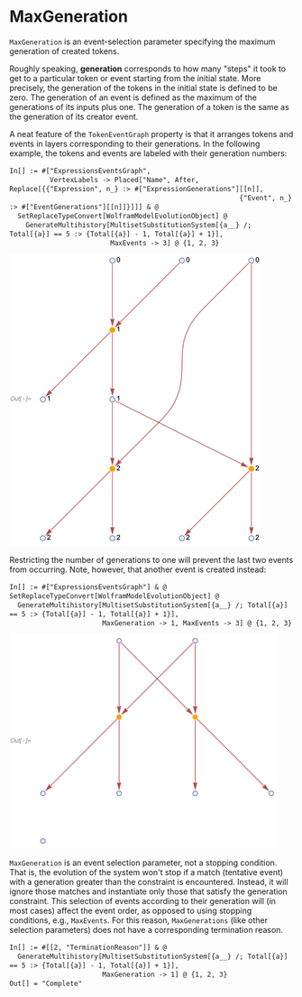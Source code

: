 # MaxGeneration

`MaxGeneration` is an event-selection parameter specifying the maximum generation of created tokens.

Roughly speaking, **generation** corresponds to how many "steps" it took to get to a particular token or event starting
from the initial state. More precisely, the generation of the tokens in the initial state is defined to be zero. The
generation of an event is defined as the maximum of the generations of its inputs plus one. The generation of a token is
the same as the generation of its creator event.

A neat feature of the `TokenEventGraph` property is that it arranges tokens and events in layers corresponding to their
generations. In the following example, the tokens and events are labeled with their generation numbers:

```wl
In[] := #["ExpressionsEventsGraph",
          VertexLabels -> Placed["Name", After, Replace[{{"Expression", n_} :> #["ExpressionGenerations"][[n]],
                                                         {"Event", n_} :> #["EventGenerations"][[n]]}]]] & @
  SetReplaceTypeConvert[WolframModelEvolutionObject] @
    GenerateMultihistory[MultisetSubstitutionSystem[{a__} /; Total[{a}] == 5 :> {Total[{a}] - 1, Total[{a}] + 1}],
                         MaxEvents -> 3] @ {1, 2, 3}
```

<img src="/Documentation/Images/TokenEventGraphGenerations.png" width="444.6">

Restricting the number of generations to one will prevent the last two events from occurring. Note, however, that
another event is created instead:

```wl
In[] := #["ExpressionsEventsGraph"] & @ SetReplaceTypeConvert[WolframModelEvolutionObject] @
  GenerateMultihistory[MultisetSubstitutionSystem[{a__} /; Total[{a}] == 5 :> {Total[{a}] - 1, Total[{a}] + 1}],
                       MaxGeneration -> 1, MaxEvents -> 3] @ {1, 2, 3}
```

<img src="/Documentation/Images/MaxGeneration.png" width="478.2">

`MaxGeneration` is an event selection parameter, not a stopping condition. That is, the evolution of the system won't
stop if a match (tentative event) with a generation greater than the constraint is encountered. Instead, it will ignore
those matches and instantiate only those that satisfy the generation constraint. This selection of events according to
their generation will (in most cases) affect the event order, as opposed to using stopping conditions, e.g.,
`MaxEvents`. For this reason, `MaxGenerations` (like other selection parameters) does not have a corresponding
termination reason.

```wl
In[] := #[[2, "TerminationReason"]] & @
  GenerateMultihistory[MultisetSubstitutionSystem[{a__} /; Total[{a}] == 5 :> {Total[{a}] - 1, Total[{a}] + 1}],
                       MaxGeneration -> 1] @ {1, 2, 3}
Out[] = "Complete"
```
